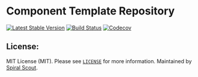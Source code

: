 Component Template Repository
========
[![Latest Stable Version](https://poser.pugx.org/spiral/framework/v/stable)](https://packagist.org/packages/spiral/framework) 
[![Build Status](https://github.com/spiral/framework/workflows/build/badge.svg)](https://github.com/spiral/framework/actions)
[![Codecov](https://codecov.io/gh/spiral/framework/branch/master/graph/badge.svg)](https://codecov.io/gh/spiral/framework/)

License:
--------
MIT License (MIT). Please see [`LICENSE`](./LICENSE) for more information. Maintained by [Spiral Scout](https://spiralscout.com).
